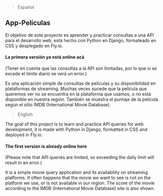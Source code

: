 
> Español

## App-Peliculas

El objetivo de este proyecto es aprender y practicar consultas a una API para el desarrollo web, está hecho con Python en Django, formateado en CSS y desplegado en Fly.io. 

#### La primera versión ya está online acá
(Tener en cuenta que las consultas a la API son limitadas, por lo que si se excede el límite diario se verá un error.)

Es una aplicación simple de consultas de películas y su disponibilidad en plataformas de streaming. Muchas veces sucede que la película que queremos ver no se encuentra en la plataforma que usamos, o no está disponible en nuestra región.
También se muestra el puntaje de la película según el sitio IMDB (International Movie Database).



> English

The goal of this project is to learn and practice API queries for web development, it is made with Python in Django, formatted in CSS and deployed in Fly.io.

#### The first version is already online here 
(Please note that API queries are limited, so exceeding the daily limit will result in an error.)

It is a simple movie query application and its availability on streaming platforms. It often happens that the movie we want to see is not on the platform we use, or is not available in our region.
The score of the movie according to the IMDB (International Movie Database) site is also shown.
